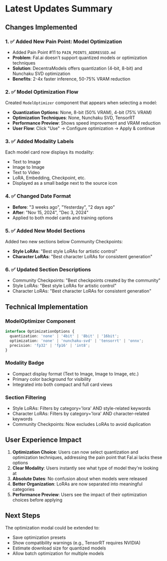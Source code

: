 # Latest Updates Summary

## Changes Implemented

### 1. ✅ **Added New Pain Point: Model Optimization**
- Added Pain Point #11 to `PAIN_POINTS_ADDRESSED.md`
- **Problem**: Fal.ai doesn't support quantized models or optimization techniques
- **Solution**: DecentraModels offers quantization (4-bit, 8-bit) and Nunchaku SVD optimization
- **Benefits**: 2-4x faster inference, 50-75% VRAM reduction

### 2. ✅ **Model Optimization Flow**
Created `ModelOptimizer` component that appears when selecting a model:
- **Quantization Options**: None, 8-bit (50% VRAM), 4-bit (75% VRAM)
- **Optimization Techniques**: None, Nunchaku SVD, TensorRT
- **Performance Preview**: Shows speed improvement and VRAM reduction
- **User Flow**: Click "Use" → Configure optimization → Apply & continue

### 3. ✅ **Added Modality Labels**
Each model card now displays its modality:
- Text to Image
- Image to Image
- Text to Video
- LoRA, Embedding, Checkpoint, etc.
- Displayed as a small badge next to the source icon

### 4. ✅ **Changed Date Format**
- **Before**: "3 weeks ago", "Yesterday", "2 days ago"
- **After**: "Nov 15, 2024", "Dec 3, 2024"
- Applied to both model cards and training options

### 5. ✅ **Added New Model Sections**
Added two new sections below Community Checkpoints:
- **Style LoRAs**: "Best style LoRAs for artistic control"
- **Character LoRAs**: "Best character LoRAs for consistent generation"

### 6. ✅ **Updated Section Descriptions**
- Community Checkpoints: "Best checkpoints created by the community"
- Style LoRAs: "Best style LoRAs for artistic control"
- Character LoRAs: "Best character LoRAs for consistent generation"

## Technical Implementation

### ModelOptimizer Component
```typescript
interface OptimizationOptions {
  quantization: 'none' | '4bit' | '8bit' | '16bit';
  optimization: 'none' | 'nunchaku-svd' | 'tensorrt' | 'onnx';
  precision: 'fp32' | 'fp16' | 'int8';
}
```

### Modality Badge
- Compact display format (Text to Image, Image to Image, etc.)
- Primary color background for visibility
- Integrated into both compact and full card views

### Section Filtering
- Style LoRAs: Filters by category='lora' AND style-related keywords
- Character LoRAs: Filters by category='lora' AND character-related keywords
- Community Checkpoints: Now excludes LoRAs to avoid duplication

## User Experience Impact

1. **Optimization Choice**: Users can now select quantization and optimization techniques, addressing the pain point that Fal.ai lacks these options
2. **Clear Modality**: Users instantly see what type of model they're looking at
3. **Absolute Dates**: No confusion about when models were released
4. **Better Organization**: LoRAs are now separated into meaningful categories
5. **Performance Preview**: Users see the impact of their optimization choices before applying

## Next Steps
The optimization modal could be extended to:
- Save optimization presets
- Show compatibility warnings (e.g., TensorRT requires NVIDIA)
- Estimate download size for quantized models
- Allow batch optimization for multiple models 